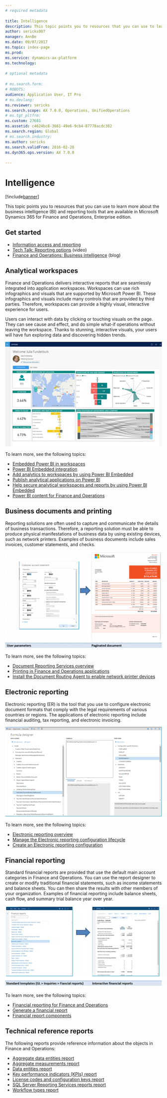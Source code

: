```yaml
---
# required metadata

title: Intelligence
description: This topic points you to resources that you can use to learn more about the business intelligence and reporting tools that are available in Microsoft Dynamics 365 for Finance and Operations, Enterprise edition.
author: sericks007
manager: AnnBe
ms.date: 09/07/2017
ms.topic: index-page
ms.prod: 
ms.service: dynamics-ax-platform
ms.technology: 

# optional metadata

# ms.search.form: 
# ROBOTS: 
audience: Application User, IT Pro
# ms.devlang: 
ms.reviewer: sericks
ms.search.scope: AX 7.0.0, Operations, UnifiedOperations
# ms.tgt_pltfrm: 
ms.custom: 27681
ms.assetid: c4624bc8-3661-49e6-9cb4-87778acdc302
ms.search.region: Global
# ms.search.industry: 
ms.author: sericks
ms.search.validFrom: 2016-02-28
ms.dyn365.ops.version: AX 7.0.0

---
```


# Intelligence

[!include[banner](../includes/banner.md)]

This topic points you to resources that you can use to learn more about the business intelligence (BI) and reporting tools that are available in Microsoft Dynamics 365 for Finance and Operations, Enterprise edition.

## Get started
- [Information access and reporting](information-access-reporting.md)
- [Tech Talk: Reporting options](https://www.youtube.com/watch?v=NzZONjKs5xA) (video)
- [Finance and Operations: Business intelligence](https://blogs.msdn.microsoft.com/dynamicsaxbi/) (blog)

## Analytical workspaces
Finance and Operations delivers interactive reports that are seamlessly integrated into application workspaces. Workspaces can use rich infographics and visuals that are supported by Microsoft Power BI. These infographics and visuals include many controls that are provided by third parties. Therefore, workspaces can provide a highly visual, interactive experience for users.

Users can interact with data by clicking or touching visuals on the page. They can see cause and effect, and do simple what-if operations without leaving the workspace. Thanks to stunning, interactive visuals, your users will have fun exploring data and discovering hidden trends.

![Example of Power BI in a workspace](./media/Power-BI-in-D365-Workspace.png)

 To learn more, see the following topics:

 - [Embedded Power BI in workspaces](embed-power-bi-workspaces.md)
 - [Power BI Embedded integration](power-bi-embedded-integration.md)
 - [Add analytics to workspaces by using Power BI Embedded](add-analytics-tab-workspaces.md)
 - [Publish analytical applications on Power BI](publish-apps-powerbi.md)
 - [Help secure analytical workspaces and reports by using Power BI Embedded](secure-analytical-workspaces.md)
 - [Power BI content for Finance and Operations](power-bi-home-page.md)

## Business documents and printing
Reporting solutions are often used to capture and communicate the details of business transactions. Therefore, a reporting solution must be able to produce physical manifestations of business data by using existing devices, such as network printers. Examples of business documents include sales invoices, customer statements, and checks.

[![Example of business documents](./media/image-of-business-documents-1024x632.png)](./media/image-of-business-documents.png)

To learn more, see the following topics:

- [Document Reporting Services overview](document-reporting-services.md)
- [Printing in Finance and Operations applications](print-documents.md)
- [Install the Document Routing Agent to enable network printer devices](install-document-routing-agent.md)

## Electronic reporting
Electronic reporting (ER) is the tool that you use to configure electronic document formats that comply with the legal requirements of various countries or regions. The applications of electronic reporting include financial auditing, tax reporting, and electronic invoicing.

[![Electronic reporting example](./media/electronic-reporting-example.png)](./media/electronic-reporting-example.png)

To learn more, see the following topics:

- [Electronic reporting overview](general-electronic-reporting.md)
- [Manage the Electronic reporting configuration lifecycle](general-electronic-reporting-manage-configuration-lifecycle.md)
- [Create an Electronic reporting configuration](electronic-reporting-configuration.md)

## Financial reporting
Standard financial reports are provided that use the default main account categories in Finance and Operations. You can use the report designer to create or modify traditional financial statements, such as income statements and balance sheets. You can then share the results with other members of your organization. Examples of financial reporting include balance sheets, cash flow, and summary trial balance year over year.

[![Financial reporting example](./media/financial-reporting-example.png)](./media/financial-reporting-example.png)

To learn more, see the following topics:

- [Financial reporting for Finance and Operations](financial-reporting-intro.md)
- [Generate a financial report](generate-financial-report.md)
- [Financial report components](financial-report-components.md)

## Technical reference reports
The following reports provide reference information about the objects in Finance and Operations:

- [Aggregate data entities report](aggregate-data-entities-report.md)
- [Aggregate measurements report](aggregate-measurements-report.md)
- [Data entities report](../data-entities/data-entities-report.md)
- [Key performance indicators (KPIs) report](key-performance-indicators-report.md)
- [License codes and configuration keys report](../sysadmin/license-codes-configuration-keys-report.md)
- [SQL Server Reporting Services reports report](SSRS-report.md)
- [Workflow types report](../fin-and-ops/organization-administration/workflow-types-report)

